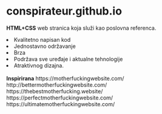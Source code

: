 # conspirateur.github.io

<b>HTML+CSS</b> web stranica koja služi kao poslovna referenca.

<li>Kvalitetno napisan kod</li>
<li>Jednostavno održavanje</li>
<li>Brza</li>
<li>Podržava sve uređaje i aktualne tehnologije</li>
<li>Atraktivnog dizajna.</li>
<br>
<b>Inspirirana</b> https://motherfuckingwebsite.com/ http://bettermotherfuckingwebsite.com/ https://thebestmotherfucking.website/ https://perfectmotherfuckingwebsite.com/ https://ultimatemotherfuckingwebsite.com/
